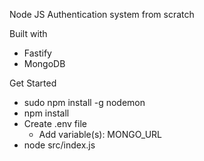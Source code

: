 Node JS Authentication system from scratch

Built with
- Fastify
- MongoDB

Get Started
- sudo npm install -g nodemon
- npm install
- Create .env file
	- Add variable(s): MONGO_URL
- node src/index.js


